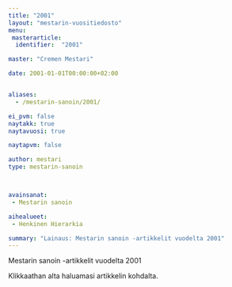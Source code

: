 ```yaml
---
title: "2001"
layout: "mestarin-vuositiedosto"
menu:
 masterarticle:
  identifier:  "2001"

master: "Cremen Mestari"

date: 2001-01-01T00:00:00+02:00


aliases:
  - /mestarin-sanoin/2001/

ei_pvm: false
naytakk: true
naytavuosi: true

naytapvm: false

author: mestari
type: mestarin-sanoin



avainsanat:
 - Mestarin sanoin

aihealueet:
 - Henkinen Hierarkia

summary: "Lainaus: Mestarin sanoin -artikkelit vuodelta 2001"
---
```

<p>Mestarin sanoin -artikkelit vuodelta 2001</p>
<p>Klikkaathan alta haluamasi artikkelin kohdalta.</p>